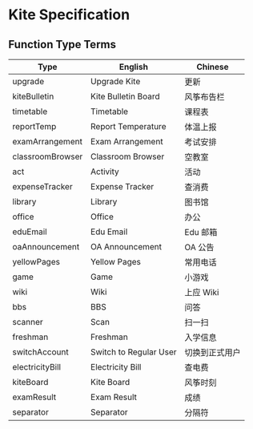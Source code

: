 # Kite Specification

## Function Type Terms

| Type             | English                | Chinese |
|------------------|------------------------|---------|
| upgrade          | Upgrade Kite           | 更新      |
| kiteBulletin     | Kite Bulletin Board    | 风筝布告栏   |
| timetable        | Timetable              | 课程表     |
| reportTemp       | Report Temperature     | 体温上报    |
| examArrangement  | Exam Arrangement       | 考试安排    |
| classroomBrowser | Classroom Browser      | 空教室     |
| act              | Activity               | 活动      |
| expenseTracker   | Expense Tracker        | 查消费     |
| library          | Library                | 图书馆     |
| office           | Office                 | 办公      |
| eduEmail         | Edu Email              | Edu 邮箱  |
| oaAnnouncement   | OA Announcement        | OA 公告   |
| yellowPages      | Yellow Pages           | 常用电话    |
| game             | Game                   | 小游戏     |
| wiki             | Wiki                   | 上应 Wiki |
| bbs              | BBS                    | 问答      |
| scanner          | Scan                   | 扫一扫     |
| freshman         | Freshman               | 入学信息    |
| switchAccount    | Switch to Regular User | 切换到正式用户 |
| electricityBill  | Electricity Bill       | 查电费     |
| kiteBoard        | Kite Board             | 风筝时刻    |
| examResult       | Exam Result            | 成绩      |
| separator        | Separator              | 分隔符     |
